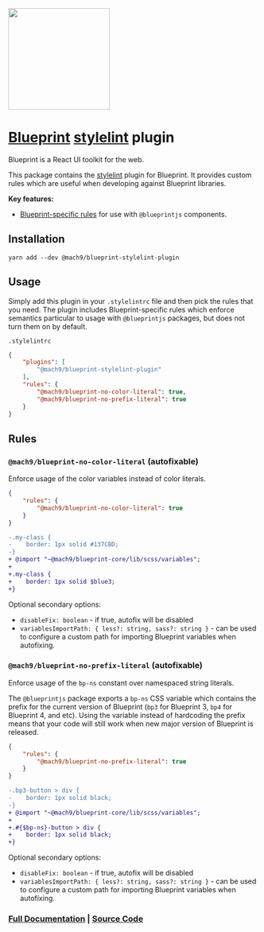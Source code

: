<img height="204" src="https://cloud.githubusercontent.com/assets/464822/20228152/d3f36dc2-a804-11e6-80ff-51ada2d13ea7.png">

# [Blueprint](http://blueprintjs.com/) [stylelint](https://stylelint.io/) plugin

Blueprint is a React UI toolkit for the web.

This package contains the [stylelint](https://stylelint.io/) plugin for Blueprint. It provides custom rules which are useful when developing against Blueprint libraries.

**Key features:**

-   [Blueprint-specific rules](#Rules) for use with `@blueprintjs` components.

## Installation

```
yarn add --dev @mach9/blueprint-stylelint-plugin
```

## Usage

Simply add this plugin in your `.stylelintrc` file and then pick the rules that you need. The plugin includes Blueprint-specific rules which enforce semantics particular to usage with `@blueprintjs` packages, but does not turn them on by default.

`.stylelintrc`

```json
{
    "plugins": [
        "@mach9/blueprint-stylelint-plugin"
    ],
    "rules": {
        "@mach9/blueprint-no-color-literal": true,
        "@mach9/blueprint-no-prefix-literal": true
    }
}
```

## Rules

### `@mach9/blueprint-no-color-literal` (autofixable)

Enforce usage of the color variables instead of color literals.

```json
{
    "rules": {
        "@mach9/blueprint-no-color-literal": true
    }
}
```

```diff
-.my-class {
-    border: 1px solid #137CBD;
-}
+ @import "~@mach9/blueprint-core/lib/scss/variables";
+
+.my-class {
+    border: 1px solid $blue3;
+}
```

Optional secondary options:

- `disableFix: boolean` - if true, autofix will be disabled
- `variablesImportPath: { less?: string, sass?: string }` - can be used to configure a custom path for importing Blueprint variables when autofixing.


### `@mach9/blueprint-no-prefix-literal` (autofixable)

Enforce usage of the `bp-ns` constant over namespaced string literals.

The `@blueprintjs` package exports a `bp-ns` CSS variable which contains the prefix for the current version of Blueprint (`bp3` for Blueprint 3, `bp4` for Blueprint 4, and etc). Using the variable instead of hardcoding the prefix means that your code will still work when new major version of Blueprint is released.

```json
{
    "rules": {
        "@mach9/blueprint-no-prefix-literal": true
    }
}
```

```diff
-.bp3-button > div {
-    border: 1px solid black;
-}
+ @import "~@mach9/blueprint-core/lib/scss/variables";
+
+.#{$bp-ns}-button > div {
+    border: 1px solid black;
+}
```

Optional secondary options:

- `disableFix: boolean` - if true, autofix will be disabled
- `variablesImportPath: { less?: string, sass?: string }` - can be used to configure a custom path for importing Blueprint variables when autofixing.


### [Full Documentation](http://blueprintjs.com/docs) | [Source Code](https://github.com/palantir/blueprint)

